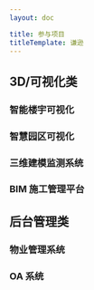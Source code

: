 ```yaml
---
layout: doc

title: 参与项目
titleTemplate: 谦逊
---
```


## 3D/可视化类

### 智能楼宇可视化

### 智慧园区可视化

### 三维建模监测系统

### BIM 施工管理平台

## 后台管理类

### 物业管理系统

### OA 系统

